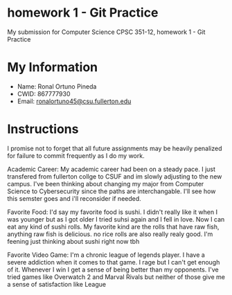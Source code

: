 # homework 1 - Git Practice

My submission for Computer Science CPSC 351-12, homework 1 - Git Practice

# My Information

* Name: Ronal Ortuno Pineda
* CWID: 867777930
* Email: ronalortuno45@csu.fullerton.edu

# Instructions

I promise not to forget that all future assignments may be heavily 
penalized for failure to commit frequently as I do my work.

Academic Career: My academic career had been on a steady pace. I just transfered from fullerton collge to CSUF 
and im slowly adjusting to the new campus. I've been thinking about changing my major from Computer Science to 
Cybersecurity since the paths are interchangable. I'll see how this semster goes and i'll reconsider if needed. 

Favorite Food: I'd say my favorite food is sushi. I didn't really like it when I was younger but as I got 
older I tried suhsi again and I fell in love. Now I can eat any kind of sushi rolls. My favorite kind are
the rolls that have raw fish, anything raw fish is delicious. no rice rolls are also really realy good. I'm 
feening just thinking about sushi right now tbh

Favorite Video Game: I'm a chronic league of legends player. I have a severe addiction when it comes to that
game. I rage but I can't get enough of it. Whenever I win I get a sense of being better than my opponents. 
I've tried games like Overwatch 2 and Marval Rivals but neither of those give me a sense of satisfaction like 
League 
